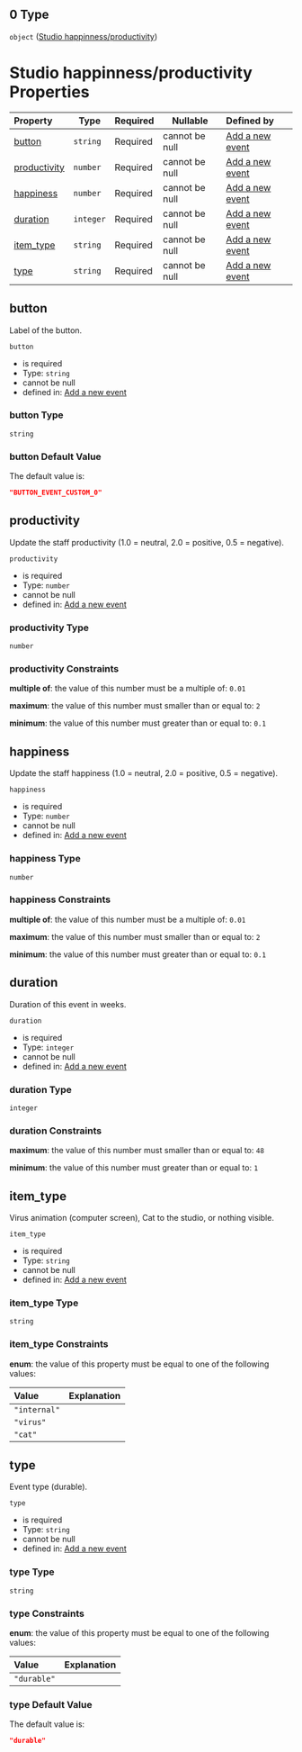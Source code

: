 ## 0 Type

`object` ([Studio happinness/productivity](add-event-anyof-scheduled-event-properties-actions-items-anyof-studio-happinnessproductivity.md))

# Studio happinness/productivity Properties

| Property                      | Type      | Required | Nullable       | Defined by                                                                                                                                                                                                                    |
| :---------------------------- | --------- | -------- | -------------- | :---------------------------------------------------------------------------------------------------------------------------------------------------------------------------------------------------------------------------- |
| [button](#button)             | `string`  | Required | cannot be null | [Add a new event](add-event-anyof-scheduled-event-properties-actions-items-anyof-studio-happinnessproductivity-properties-button.md "add-event.json#/anyOf/1/properties/actions/items/anyOf/0/properties/button")             |
| [productivity](#productivity) | `number`  | Required | cannot be null | [Add a new event](add-event-anyof-scheduled-event-properties-actions-items-anyof-studio-happinnessproductivity-properties-productivity.md "add-event.json#/anyOf/1/properties/actions/items/anyOf/0/properties/productivity") |
| [happiness](#happiness)       | `number`  | Required | cannot be null | [Add a new event](add-event-anyof-scheduled-event-properties-actions-items-anyof-studio-happinnessproductivity-properties-happiness.md "add-event.json#/anyOf/1/properties/actions/items/anyOf/0/properties/happiness")       |
| [duration](#duration)         | `integer` | Required | cannot be null | [Add a new event](add-event-anyof-scheduled-event-properties-actions-items-anyof-studio-happinnessproductivity-properties-duration.md "add-event.json#/anyOf/1/properties/actions/items/anyOf/0/properties/duration")         |
| [item_type](#item_type)       | `string`  | Required | cannot be null | [Add a new event](add-event-anyof-scheduled-event-properties-actions-items-anyof-studio-happinnessproductivity-properties-item_type.md "add-event.json#/anyOf/1/properties/actions/items/anyOf/0/properties/item_type")       |
| [type](#type)                 | `string`  | Required | cannot be null | [Add a new event](add-event-anyof-scheduled-event-properties-actions-items-anyof-studio-happinnessproductivity-properties-type.md "add-event.json#/anyOf/1/properties/actions/items/anyOf/0/properties/type")                 |

## button

Label of the button.


`button`

-   is required
-   Type: `string`
-   cannot be null
-   defined in: [Add a new event](add-event-anyof-scheduled-event-properties-actions-items-anyof-studio-happinnessproductivity-properties-button.md "add-event.json#/anyOf/1/properties/actions/items/anyOf/0/properties/button")

### button Type

`string`

### button Default Value

The default value is:

```json
"BUTTON_EVENT_CUSTOM_0"
```

## productivity

Update the staff productivity (1.0 = neutral, 2.0 = positive, 0.5 = negative).


`productivity`

-   is required
-   Type: `number`
-   cannot be null
-   defined in: [Add a new event](add-event-anyof-scheduled-event-properties-actions-items-anyof-studio-happinnessproductivity-properties-productivity.md "add-event.json#/anyOf/1/properties/actions/items/anyOf/0/properties/productivity")

### productivity Type

`number`

### productivity Constraints

**multiple of**: the value of this number must be a multiple of: `0.01`

**maximum**: the value of this number must smaller than or equal to: `2`

**minimum**: the value of this number must greater than or equal to: `0.1`

## happiness

Update the staff happiness (1.0 = neutral, 2.0 = positive, 0.5 = negative).


`happiness`

-   is required
-   Type: `number`
-   cannot be null
-   defined in: [Add a new event](add-event-anyof-scheduled-event-properties-actions-items-anyof-studio-happinnessproductivity-properties-happiness.md "add-event.json#/anyOf/1/properties/actions/items/anyOf/0/properties/happiness")

### happiness Type

`number`

### happiness Constraints

**multiple of**: the value of this number must be a multiple of: `0.01`

**maximum**: the value of this number must smaller than or equal to: `2`

**minimum**: the value of this number must greater than or equal to: `0.1`

## duration

Duration of this event in weeks.


`duration`

-   is required
-   Type: `integer`
-   cannot be null
-   defined in: [Add a new event](add-event-anyof-scheduled-event-properties-actions-items-anyof-studio-happinnessproductivity-properties-duration.md "add-event.json#/anyOf/1/properties/actions/items/anyOf/0/properties/duration")

### duration Type

`integer`

### duration Constraints

**maximum**: the value of this number must smaller than or equal to: `48`

**minimum**: the value of this number must greater than or equal to: `1`

## item_type

Virus animation (computer screen), Cat to the studio, or nothing visible.


`item_type`

-   is required
-   Type: `string`
-   cannot be null
-   defined in: [Add a new event](add-event-anyof-scheduled-event-properties-actions-items-anyof-studio-happinnessproductivity-properties-item_type.md "add-event.json#/anyOf/1/properties/actions/items/anyOf/0/properties/item_type")

### item_type Type

`string`

### item_type Constraints

**enum**: the value of this property must be equal to one of the following values:

| Value        | Explanation |
| :----------- | ----------- |
| `"internal"` |             |
| `"virus"`    |             |
| `"cat"`      |             |

## type

Event type (durable).


`type`

-   is required
-   Type: `string`
-   cannot be null
-   defined in: [Add a new event](add-event-anyof-scheduled-event-properties-actions-items-anyof-studio-happinnessproductivity-properties-type.md "add-event.json#/anyOf/1/properties/actions/items/anyOf/0/properties/type")

### type Type

`string`

### type Constraints

**enum**: the value of this property must be equal to one of the following values:

| Value       | Explanation |
| :---------- | ----------- |
| `"durable"` |             |

### type Default Value

The default value is:

```json
"durable"
```
